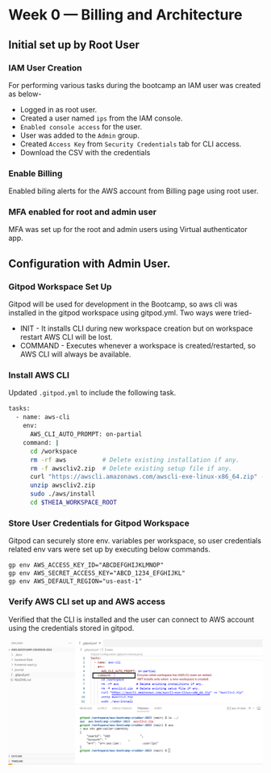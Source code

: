 # Week 0 — Billing and Architecture

## Initial set up by Root User

### IAM User Creation
For performing various tasks during the bootcamp an IAM user was created as below-
- Logged in as root user.
- Created a user named `ips` from the IAM console.
- `Enabled console access` for the user.
- User was added to the `Admin` group.
- Created `Access Key` from `Security Credentials` tab for CLI access.
- Download the CSV with the credentials

### Enable Billing 

Enabled biling alerts for the AWS account from Billing page using root user.

### MFA enabled for root and admin user

MFA was set up for the root and admin users using Virtual authenticator app.


## Configuration with Admin User.

### Gitpod Workspace Set Up

Gitpod will be used for development in the Bootcamp, so aws cli was installed in the gitpod workspace using gitpod.yml. Two ways were tried-
- INIT - It installs CLI during new workspace creation but on workspace restart AWS CLI will be lost.
- COMMAND - Executes whenever a workspace is created/restarted, so AWS CLI will always be available.

### Install AWS CLI

Updated `.gitpod.yml` to include the following task.

```sh
tasks:
  - name: aws-cli
    env:
      AWS_CLI_AUTO_PROMPT: on-partial
    command: |
      cd /workspace
      rm -rf aws          # Delete existing installation if any.
      rm -f awscliv2.zip  # Delete existing setup file if any.
      curl "https://awscli.amazonaws.com/awscli-exe-linux-x86_64.zip" -o "awscliv2.zip"
      unzip awscliv2.zip
      sudo ./aws/install
      cd $THEIA_WORKSPACE_ROOT
```

### Store User Credentials for Gitpod Workspace
Gitpod can securely store env. variables per workspace, so user credentials related env vars were set up by executing below commands.

```
gp env AWS_ACCESS_KEY_ID="ABCDEFGHIJKLMNOP"
gp env AWS_SECRET_ACCESS_KEY="ABCD_1234_EFGHIJKL"
gp env AWS_DEFAULT_REGION="us-east-1"
```
### Verify AWS CLI set up and AWS access

Verified that the CLI is installed and the user can connect to AWS account using the credentials stored in gitpod.

![Result](journal/media/aws-cli-install-via-gitpod.png "gitpod-setup")
